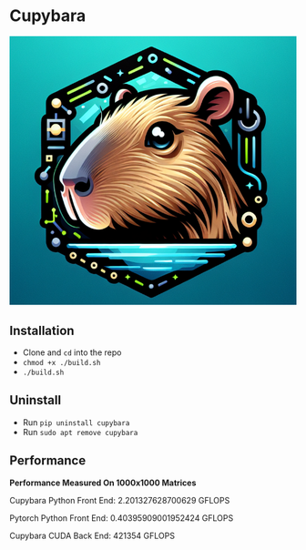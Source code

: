 # Cupybara
<p align="center">
  <img src="https://github.com/jbrhm/CudaLibrary/blob/main/data/Cupybara.png"/>
</p>

## Installation
- Clone and `cd` into the repo
- `chmod +x ./build.sh`
- `./build.sh`

## Uninstall
- Run `pip uninstall cupybara`
- Run `sudo apt remove cupybara`

## Performance
**Performance Measured On 1000x1000 Matrices**

Cupybara Python Front End:
2.201327628700629 GFLOPS

Pytorch Python Front End:
0.40395909001952424 GFLOPS

Cupybara CUDA Back End:
421354 GFLOPS
